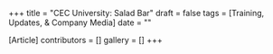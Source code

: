 +++
title = "CEC University: Salad Bar"
draft = false
tags = [Training, Updates, & Company Media]
date = ""

[Article]
contributors = []
gallery = []
+++